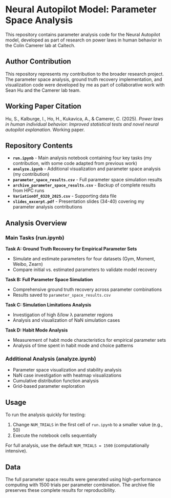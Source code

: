 # Neural Autopilot Model: Parameter Space Analysis

This repository contains parameter analysis code for the Neural Autopilot model, developed as part of research on power laws in human behavior in the Colin Camerer lab at Caltech.

## Author Contribution
This repository represents my contribution to the broader research project. The parameter space analysis, ground truth recovery implementation, and visualization code were developed by me as part of collaborative work with Sean Hu and the Camerer lab team.

## Working Paper Citation
Hu, S., Kalburge, I., Ho, H., Kukavica, A., & Camerer, C. (2025). *Power laws in human individual behavior: Improved statistical tests and novel neural autopilot explanation*. Working paper.

## Repository Contents

- **`run.ipynb`** - Main analysis notebook containing four key tasks (my contribution, with some code adapted from previous work)
- **`analyze.ipynb`** - Additional visualization and parameter space analysis (my contribution)
- **`parameter_space_results.csv`** - Full parameter space simulation results
- **`archive_parameter_space_results.csv`** - Backup of complete results from HPC runs
- **`VariationOf_0320_2025.csv`** - Supporting data file
- **`slides_excerpt.pdf`** - Presentation slides (34-40) covering my parameter analysis contributions

## Analysis Overview

### Main Tasks (run.ipynb)

**Task A: Ground Truth Recovery for Empirical Parameter Sets**
- Simulate and estimate parameters for four datasets (Gym, Moment, Weibo, Zearn)
- Compare initial vs. estimated parameters to validate model recovery

**Task B: Full Parameter Space Simulation** 
- Comprehensive ground truth recovery across parameter combinations
- Results saved to `parameter_space_results.csv`

**Task C: Simulation Limitations Analysis**
- Investigation of high δ/low λ parameter regions
- Analysis and visualization of NaN simulation cases

**Task D: Habit Mode Analysis**
- Measurement of habit mode characteristics for empirical parameter sets
- Analysis of time spent in habit mode and choice patterns

### Additional Analysis (analyze.ipynb)
- Parameter space visualization and stability analysis
- NaN case investigation with heatmap visualizations  
- Cumulative distribution function analysis
- Grid-based parameter exploration

## Usage

To run the analysis quickly for testing:
1. Change `NUM_TRIALS` in the first cell of `run.ipynb` to a smaller value (e.g., 50)
2. Execute the notebook cells sequentially

For full analysis, use the default `NUM_TRIALS = 1500` (computationally intensive).

## Data
The full parameter space results were generated using high-performance computing with 1500 trials per parameter combination. The archive file preserves these complete results for reproducibility.
